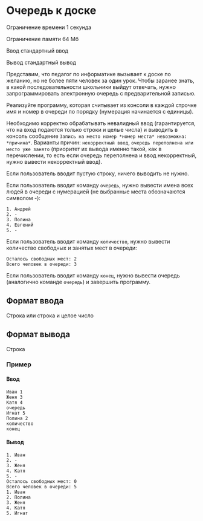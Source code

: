 # Очередь к доске
Ограничение времени	1 секунда

Ограничение памяти	64 Мб

Ввод	стандартный ввод

Вывод	стандартный вывод


Представим, что педагог по информатике вызывает к доске по желанию, но не более пяти человек за один урок. Чтобы заранее знать, в какой последовательности школьники выйдут отвечать, нужно запрограммировать электронную очередь с предварительной записью.

Реализуйте программу, которая считывает из консоли в каждой строчке имя и номер в очереди по порядку (нумерация начинается с единицы).

Необходимо корректно обрабатывать невалидный ввод (гарантируется, что на вход подаются только строки и целые числа) и выводить в консоль сообщение `Запись на место номер *номер места* невозможна: *причина*`. Варианты причин: `некорректный ввод`, `очередь переполнена или место уже занято` (приоритет их вывода именно такой, как в перечислении, то есть если очередь переполнена и ввод некорректный, нужно вывести некорректный ввод).

Если пользователь вводит пустую строку, ничего выводить не нужно.

Если пользователь вводит команду `очередь`, нужно вывести имена всех людей в очереди с нумерацией (не выбранные места обозначаются символом -):
```
1. Андрей
2. -
3. Полина
4. Евгений
5. -
```
Если пользователь вводит команду `количество`, нужно вывести количество свободных и занятых мест в очереди:
``` 
Осталось свободных мест: 2 
Всего человек в очереди: 3 
```

Если пользователь вводит команду `конец`, нужно вывести очередь (аналогично команде `очередь`) и завершить программу.


## Формат ввода
Строка или строка и целое число

## Формат вывода
Строка

### Пример

#### Ввод

```
Иван 1
Женя 3
Катя 4
очередь
Игнат 5
Полина 2
количество
конец
```

#### Вывод

```
1. Иван
2. -
3. Женя
4. Катя
5. -
Осталось свободных мест: 0
Всего человек в очереди: 5
1. Иван
2. Полина
3. Женя
4. Катя
5. Игнат
```